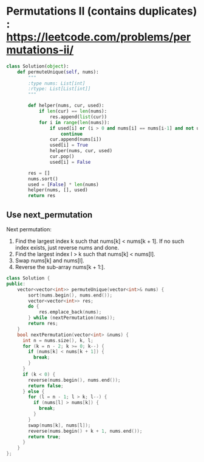 # Permutations II (contains duplicates) : https://leetcode.com/problems/permutations-ii/

```python
class Solution(object):
    def permuteUnique(self, nums):
        """
        :type nums: List[int]
        :rtype: List[List[int]]
        """

        def helper(nums, cur, used):
            if len(cur) == len(nums):
                res.append(list(cur))
            for i in range(len(nums)):
                if used[i] or (i > 0 and nums[i] == nums[i-1] and not used[i-1]):
                    continue
                cur.append(nums[i])
                used[i] = True
                helper(nums, cur, used)
                cur.pop()
                used[i] = False

        res = []
        nums.sort()
        used = [False] * len(nums)
        helper(nums, [], used)
        return res
```

## Use next_permutation

Next permutation:

1. Find the largest index k such that nums[k] < nums[k + 1]. If no such index exists, just reverse
   nums and done.
2. Find the largest index l > k such that nums[k] < nums[l].
3. Swap nums[k] and nums[l].
4. Reverse the sub-array nums[k + 1:].

```c++
class Solution {
public:
    vector<vector<int>> permuteUnique(vector<int>& nums) {
        sort(nums.begin(), nums.end());
        vector<vector<int>> res;
        do {
            res.emplace_back(nums);
        } while (nextPermutation(nums));
        return res;
    }
    bool nextPermutation(vector<int> &nums) {
      int n = nums.size(), k, l;
      for (k = n - 2; k >= 0; k--) {
        if (nums[k] < nums[k + 1]) {
          break;
        }
      }
      if (k < 0) {
        reverse(nums.begin(), nums.end());
        return false;
      } else {
        for (l = n - 1; l > k; l--) {
          if (nums[l] > nums[k]) {
            break;
          }
        }
        swap(nums[k], nums[l]);
        reverse(nums.begin() + k + 1, nums.end());
        return true;
      }
    }
};
```
